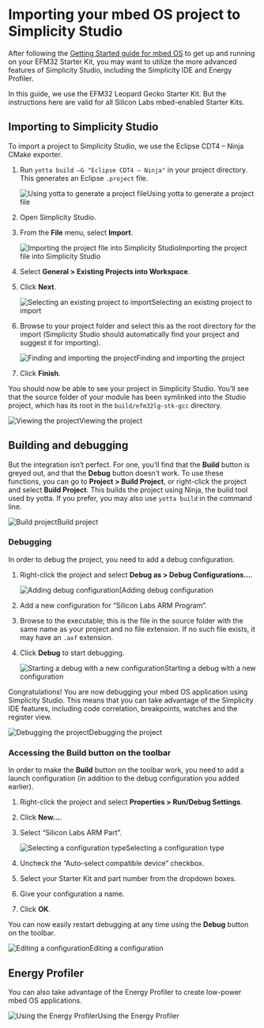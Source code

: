 # Importing your mbed OS project to Simplicity Studio
 
After following the [Getting Started guide for mbed OS](https://docs.mbed.com/docs/getting-started-mbed-os/en/latest/) to get up and running on your EFM32 Starter Kit, you may want to utilize the more advanced features of Simplicity Studio, including the Simplicity IDE and Energy Profiler. 

In this guide, we use the EFM32 Leopard Gecko Starter Kit. But the instructions here are valid for all Silicon Labs mbed-enabled Starter Kits.

## Importing to Simplicity Studio 
 
To import a project to Simplicity Studio, we use the Eclipse CDT4 – Ninja CMake exporter. 

1. Run ``yotta build –G "Eclipse CDT4 – Ninja"`` in your project directory. This generates an Eclipse ``.project`` file.

    <span class="images">![Using yotta to generate a project file](../Simp_Stu/Images/running_yotta.png)<span>Using yotta to generate a project file</span></span>

1. Open Simplicity Studio. 

1. From the **File** menu, select **Import**.

    <span class="images">![Importing the project file into Simplicity Studio](../Simp_Stu/Images/Import.png)<span>Importing the project file into Simplicity Studio</span></span>
 
1. Select **General > Existing Projects into Workspace**.

1. Click **Next**.
 
    <span class="images">![Selecting an existing project to import](../Simp_Stu/Images/Import_existing.png)<span>Selecting an existing project to import</span></span>

1. Browse to your project folder and select this as the root directory for the import (Simplicity Studio should automatically find your project and suggest it for importing). 

    <span class="images">![Finding and importing the project](../Simp_Stu/Images/Select_directory.png)<span>Finding and importing the project</span></span>

1. Click **Finish**.
 
You should now be able to see your project in Simplicity Studio. You’ll see that the source folder of your module has been symlinked into the Studio project, which has its root in the ``build/efm32lg-stk-gcc`` directory.
 
<span class="images">![Viewing the project](../Simp_Stu/Images/Project_view.png)<span>Viewing the project</span></span>

## Building and debugging

But the integration isn’t perfect. For one, you’ll find that the **Build** button is greyed out, and that the **Debug** button doesn’t work. To use these functions, you can go to **Project > Build Project**, or right-click the project and select **Build Project**. This builds the project using Ninja, the build tool used by yotta. If you prefer, you may also use ``yotta build`` in the command line.

<span class="images">![Build project](../Simp_Stu/Images/Build_project.png)<span>Build project</span></span>

### Debugging 

In order to debug the project, you need to add a debug configuration. 

1. Right-click the project and select **Debug as > Debug Configurations...**.
 
    <span class="images">![Adding debug configuration](../Simp_Stu/Images/Debug_as.png)<span>[Adding debug configuration</span></span>

1. Add a new configuration for “Silicon Labs ARM Program”.

1. Browse to the executable; this is the file in the source folder with the same name as your project and no file extension. If no such file exists, it may have an ``.axf`` extension. 

1. Click **Debug** to start debugging.
 
    <span class="images">![Starting a debug with a new configuration](../Simp_Stu/Images/Debug_config.png)<span>Starting a debug with a new configuration</span></span>

Congratulations! You are now debugging your mbed OS application using Simplicity Studio. This means that you can take advantage of the Simplicity IDE features, including code correlation, breakpoints, watches and the register view.
 
<span class="images">![Debugging the project](../Simp_Stu/Images/Debugging_project.png)<span>Debugging the project</span></span>

### Accessing the Build button on the toolbar

In order to make the **Build** button on the toolbar work, you need to add a launch configuration (in addition to the debug configuration you added earlier). 

1. Right-click the project and select **Properties > Run/Debug Settings**.
 
1. Click **New…**.

1. Select “Silicon Labs ARM Part”. 

    <span class="images">![Selecting a configuration type](../Simp_Stu/Images/Select_config_type.png)<span>Selecting a configuration type</span></span>

1. Uncheck the “Auto-select compatible device” checkbox.

1. Select your Starter Kit and part number from the dropdown boxes. 

1. Give your configuration a name.

1. Click **OK**. 

You can now easily restart debugging at any time using the **Debug** button on the toolbar.

<span class="images">![Editing a configuration](../Simp_Stu/Images/Editing_config.png)<span>Editing a configuration</span></span>

## Energy Profiler

You can also take advantage of the Energy Profiler to create low-power mbed OS applications.

<span class="images">![Using the Energy Profiler](../Simp_Stu/Images/Energy_profiler.png)<span>Using the Energy Profiler</span></span>

